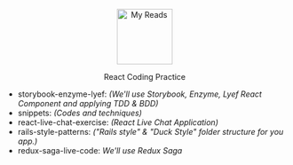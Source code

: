 <p align="center"><a target="\_blank" href="https://github.com/filipenatanael/react-coding-practice"><img width="100" src="https://cdn2.iconfinder.com/data/icons/designer-skills/128/react-512.png" alt="My Reads"></a></p>

<p align="center">React Coding Practice</p>

- storybook-enzyme-lyef: *(We'll use Storybook, Enzyme, Lyef React Component and applying TDD & BDD)*
- snippets: *(Codes and techniques)*
- react-live-chat-exercise: *(React Live Chat Application)*
- rails-style-patterns: *("Rails style" & "Duck Style" folder structure  for you app.)*
- redux-saga-live-code: *We'll use Redux Saga*
